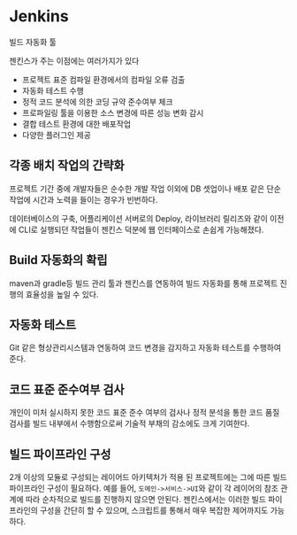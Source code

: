 # Jenkins
빌드 자동화 툴

젠킨스가 주는 이점에는 여러가지가 있다
* 프로젝트 표준 컴파일 환경에서의 컴파일 오류 검출
* 자동화 테스트 수행
* 정적 코드 분석에 의한 코딩 규약 준수여부 체크
* 프로파일링 툴을 이용한 소스 변경에 따른 성능 변화 감시
* 결합 테스트 환경에 대한 배포작업
* 다양한 플러그인 제공

## 각종 배치 작업의 간략화
프로젝트 기간 중에 개발자들은 순수한 개발 작업 이외에 DB 셋업이나 배포 같은 단순 작업에 시간과 노력을 들이는 경우가 빈번하다. 

데이터베이스의 구축, 어플리케이션 서버로의 Deploy, 라이브러리 릴리즈와 같이 이전에 CLI로 실행되던 작업들이 젠킨스 덕분에 웹 인터페이스로 손쉽게 가능해졌다.

## Build 자동화의 확립
maven과 gradle등 빌드 관리 툴과 젠킨스를 연동하여 빌드 자동화를 통해 프로젝트 진행의 효율성을 높일 수 있다.

## 자동화 테스트
Git 같은 형상관리시스템과 연동하여 코드 변경을 감지하고 자동화 테스트를 수행하여 준다.

## 코드 표준 준수여부 검사
개인이 미처 실시하지 못한 코드 표준 준수 여부의 검사나 정적 분석을 통한 코드 품질 검사를 빌드 내부에서 수행함으로써 기술적 부채의 감소에도 크게 기여한다.

## 빌드 파이프라인 구성
2개 이상의 모듈로 구성되는 레이어드 아키텍처가 적용 된 프로젝트에는 그에 따른 빌드 파이프라인 구성이 필요하다. 예를 들어, `도메인->서비스->UI`와 같이 각 레이어의 참조 관계에 따라 순차적으로 빌드를 진행하지 않으면 안된다. 젠킨스에서는 이러한 빌드 파이프라인의 구성을 간단히 할 수 있으며, 스크립트를 통해서 매우 복잡한 제어까지도 가능하다.
